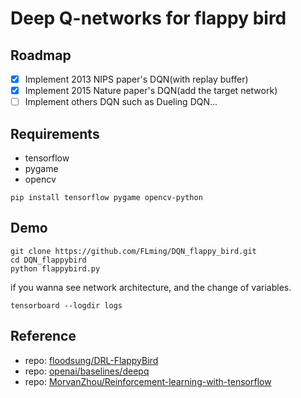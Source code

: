 # Deep Q-networks for flappy bird
## Roadmap
- [x] Implement 2013 NIPS paper's DQN(with replay buffer)
- [x] Implement 2015 Nature paper's DQN(add the target network)
- [ ] Implement others DQN such as Dueling DQN...
## Requirements
- tensorflow
- pygame
- opencv
``` shell
pip install tensorflow pygame opencv-python
```
## Demo
``` shell
git clone https://github.com/FLming/DQN_flappy_bird.git
cd DQN_flappybird
python flappybird.py
```
if you wanna see network architecture, and the change of variables.
``` shell
tensorboard --logdir logs
```
## Reference
- repo: [floodsung/DRL-FlappyBird](https://github.com/floodsung/DRL-FlappyBird)
- repo: [openai/baselines/deepq](https://github.com/openai/baselines/tree/master/baselines/deepq)
- repo: [MorvanZhou/Reinforcement-learning-with-tensorflow](https://github.com/MorvanZhou/Reinforcement-learning-with-tensorflow)